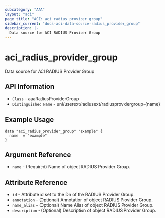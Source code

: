 ```yaml
---
subcategory: "AAA"
layout: "aci"
page_title: "ACI: aci_radius_provider_group"
sidebar_current: "docs-aci-data-source-radius_provider_group"
description: |-
  Data source for ACI RADIUS Provider Group
---
```


# aci_radius_provider_group #

Data source for ACI RADIUS Provider Group


## API Information ##

* `Class` - aaaRadiusProviderGroup
* `Distinguished Name` - uni/userext/radiusext/radiusprovidergroup-{name}


## Example Usage ##

```hcl
data "aci_radius_provider_group" "example" {
  name  = "example"
}
```

## Argument Reference ##

* `name` - (Required) Name of object RADIUS Provider Group.

## Attribute Reference ##
* `id` - Attribute id set to the Dn of the RADIUS Provider Group.
* `annotation` - (Optional) Annotation of object RADIUS Provider Group.
* `name_alias` - (Optional) Name Alias of object RADIUS Provider Group.
* `description` - (Optional) Description of object RADIUS Provider Group.